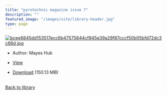 ```yaml
---
title: "pyrotechnic magazine issue 7"
description: ""
featured_image: "/images/site/library-header.jpg"
type: page
---
```


<a href="https://drive.google.com/uc?export=view&id=19286YRuZNIOYdYiBLVAAs4FXsBd4H9TG" target="_blank">![bcee6845dd153517ecc6b47575644cf845e39a29f87cccf50b05bfd72dc3c66d.jpg](https://drive.google.com/uc?export=view&id=1gAeTx-P973BExyH7fmJkBS6tUDwkfgsZ)</a>
* Author: Mayes Hub
* <a href="https://drive.google.com/uc?export=view&id=19286YRuZNIOYdYiBLVAAs4FXsBd4H9TG" target="_blank">View</a>

* [Download](https://drive.google.com/uc?export=download&id=19286YRuZNIOYdYiBLVAAs4FXsBd4H9TG) (150.13 MB)

<br />[Back to library](/library/)
